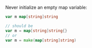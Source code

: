 Never initialize an empty map variable:

```go
var m map[string]string

// should be
var m = map[string]string{}
// or
var m = make(map[string]string)
```
